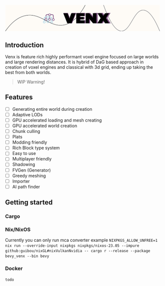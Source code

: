 <img src="assets/venx-splash.png" alt="Venx" />

## Introduction
Venx is feature rich highly performant voxel engine focused on large worlds and large rendering distances. It is hybrid of DaG based approach in creation of voxel engines and classical with 3d grid, ending up taking the best from both worlds.

> WIP Warning!
## Features
- [ ] Generating entire world during creation
- [ ] Adaptive LODs
- [ ] GPU accelerated loading and mesh creating
- [ ] GPU accelerated world creation
- [ ] Chunk culling
- [ ] Plats
- [ ] Modding friendly
- [ ] Rich Block type system
- [ ] Easy to use
- [ ] Multiplayer friendly
- [ ] Shadowing
- [ ] FVGen (Generator)
- [ ] Greedy meshing
- [ ] Importer
- [ ] AI path finder
## Getting started
### Cargo
### Nix/NixOS
Currently you can only run mca converter example 
`NIXPKGS_ALLOW_UNFREE=1 nix run --override-input nixpkgs nixpkgs/nixos-23.05 --impure github:guibou/nixGL#nixVulkanNvidia -- cargo r --release --package bevy_venx --bin bevy`

### Docker
`todo`